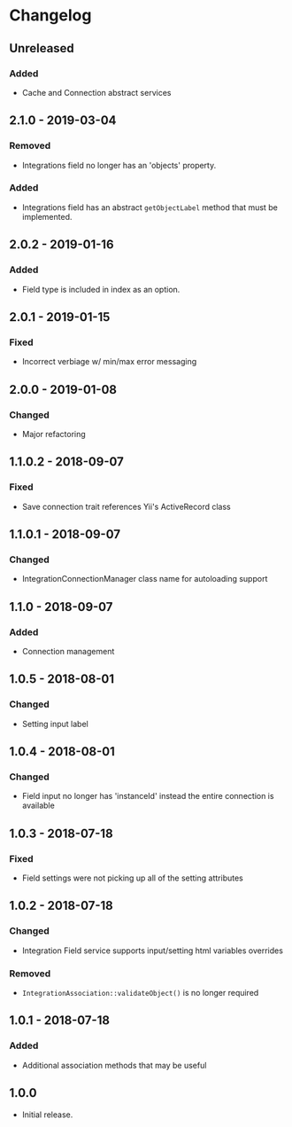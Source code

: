 Changelog
=========

## Unreleased
### Added
- Cache and Connection abstract services

## 2.1.0 - 2019-03-04
### Removed
- Integrations field no longer has an 'objects' property.

### Added
- Integrations field has an abstract `getObjectLabel` method that must be implemented.

## 2.0.2 - 2019-01-16
### Added
- Field type is included in index as an option.

## 2.0.1 - 2019-01-15
### Fixed
- Incorrect verbiage w/ min/max error messaging

## 2.0.0 - 2019-01-08
### Changed
- Major refactoring 

## 1.1.0.2 - 2018-09-07
### Fixed
- Save connection trait references Yii's ActiveRecord class

## 1.1.0.1 - 2018-09-07
### Changed
- IntegrationConnectionManager class name for autoloading support

## 1.1.0 - 2018-09-07
### Added
- Connection management

## 1.0.5 - 2018-08-01
### Changed
- Setting input label

## 1.0.4 - 2018-08-01
### Changed
- Field input no longer has 'instanceId' instead the entire connection is available

## 1.0.3 - 2018-07-18
### Fixed
- Field settings were not picking up all of the setting attributes

## 1.0.2 - 2018-07-18
### Changed
- Integration Field service supports input/setting html variables overrides 

### Removed
- `IntegrationAssociation::validateObject()` is no longer required

## 1.0.1 - 2018-07-18
### Added
- Additional association methods that may be useful

## 1.0.0
- Initial release.
